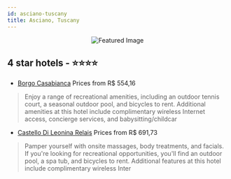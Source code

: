 ```yaml
---
id: asciano-tuscany
title: Asciano, Tuscany
---
```


<center><img src="https://i.travelapi.com/hotels/1000000/910000/905800/905714/e952b63b_z.jpg" alt="Featured Image" /></center>


##  4 star hotels - ⭐️⭐️⭐️⭐️

-    [Borgo Casabianca](https://us.hurb.com/hotels/asciano/borgo-casabianca-JNP-JP918827?cmp=18055) Prices from R$ 554,16
   > Enjoy a range of recreational amenities, including an outdoor tennis court, a seasonal outdoor pool, and bicycles to rent. Additional amenities at this hotel include complimentary wireless Internet access, concierge services, and babysitting/childcar
-    [Castello Di Leonina Relais](https://us.hurb.com/hotels/asciano/castello-di-leonina-relais-JNP-JP010856?cmp=18055) Prices from R$ 691,73
   > Pamper yourself with onsite massages, body treatments, and facials. If you're looking for recreational opportunities, you'll find an outdoor pool, a spa tub, and bicycles to rent. Additional features at this hotel include complimentary wireless Inter
